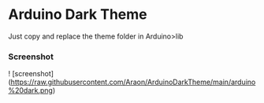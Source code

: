 # Arduino Dark Theme
Just copy and replace the theme folder in Arduino>lib
### Screenshot
! [screenshot] (https://raw.githubusercontent.com/Araon/ArduinoDarkTheme/main/arduino%20dark.png)

